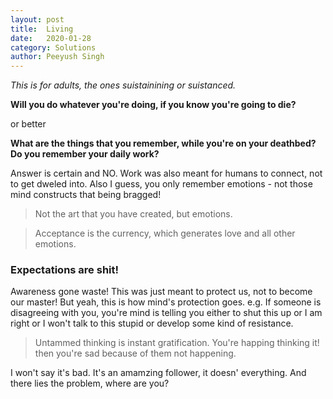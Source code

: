 ```yaml
---
layout: post
title:	Living
date:	2020-01-28
category: Solutions
author:	Peeyush Singh
---
```


*This is for adults, the ones suistainining or suistanced.*

**Will you do whatever you're doing, if you know you're going to die?**

or better

**What are the things that you remember, while you're on your deathbed? Do you remember your daily work?**

Answer is certain and NO. Work was also meant for humans to connect, not to get dweled into.
Also I guess, you only remember emotions - not those mind constructs that being bragged!

> Not the art that you have created, but emotions.

> Acceptance is the currency, which generates love and all other emotions.

<!-- Everyone should ask these questions and themselves, and find their answers. -->

<!-- > If you have time, you will waste it. If you don't, you won't. - [Kapil Gupta](https://www.kapilguptamd.com/) -->


### Expectations are shit! 

Awareness gone waste! This was just meant to protect us, not to become our master! But yeah, this is how mind's protection goes. e.g. If someone is disagreeing with you, you're mind is telling you either to shut this up or I am  right or I won't talk to this stupid or develop some kind of resistance.

> Untammed thinking is instant gratification. You're happing thinking it! then you're sad because of them not happening. 

I won't say it's bad. It's an amamzing follower, it doesn' everything. And there lies the problem, where are you?